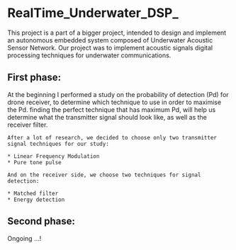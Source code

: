 # RealTime_Underwater_DSP_

This project is a part of a bigger project, intended to design and implement an autonomous embedded system composed of Underwater Acoustic Sensor Network. Our project was to implement acoustic signals digital processing techniques for underwater communications.

## First phase:

At the beginning I performed a study on the probability of detection (Pd) for drone receiver, to determine which technique to use in order to maximise the Pd. finding the perfect technique that has maximum Pd, will help us determine what the transmitter signal should look like, as well as the receiver filter.


```
After a lot of research, we decided to choose only two transmitter signal techniques for our study:

* Linear Frequency Modulation
* Pure tone pulse

And on the receiver side, we choose two techniques for signal detection:

* Matched filter
* Energy detection

```

## Second phase:

Ongoing ...!

